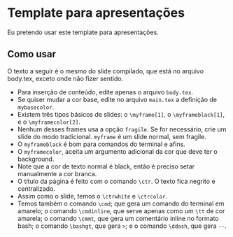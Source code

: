 # Template para apresentações

Eu pretendo usar este template para apresentações.

## Como usar

O texto a seguir é o mesmo do slide compilado, que está no arquivo body.tex,
exceto onde não fizer sentido.

  - Para inserção de conteúdo, edite apenas o arquivo `body.tex`.
  - Se quiser mudar a cor base, edite no arquivo `main.tex` a definição de
    `mybasecolor`.
  - Existem três tipos básicos de slides: o `\myframe[1]`, o `\myframeblack[1]`,
    e o `\myframecolor[2]`.
  - Nenhum desses frames usa a opção `fragile`. Se for necessário, crie um slide
    do modo tradicional.  `myframe` é um slide normal, sem fragile.
  - O `myframeblack` é bom para comandos do terminal e afins.
  - O `myframecolor`, aceita um argumento adicional da cor que deve ter o
    background.
  - Note que a cor de texto normal é black, então é preciso setar manualmente a
    cor branca.
  - O título da página é feito com o comando `\ctr`. O texto fica negrito e
    centralizado.
  - Assim como o slide, temos o `\ctrwhite` e `\ctrcolor`.
  - Temos também o comando `\cmd`; que gera um comando do terminal em amarelo; o
    comando `\cmdinline`, que serve apenas como um `\tt` de cor amarela; o
    comando `\cmmt`, que gera um comentário inline no formato bash; o comando
    `\bashgt`, que gera `>`; e o comando `\ddash`, que gera `--`.
